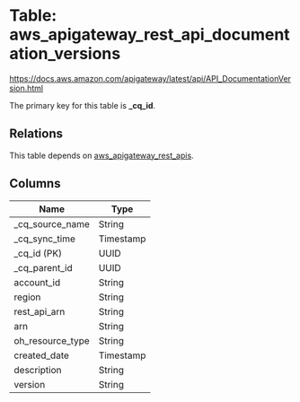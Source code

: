 # Table: aws_apigateway_rest_api_documentation_versions

https://docs.aws.amazon.com/apigateway/latest/api/API_DocumentationVersion.html

The primary key for this table is **_cq_id**.

## Relations
This table depends on [aws_apigateway_rest_apis](aws_apigateway_rest_apis.md).


## Columns
| Name          | Type          |
| ------------- | ------------- |
|_cq_source_name|String|
|_cq_sync_time|Timestamp|
|_cq_id (PK)|UUID|
|_cq_parent_id|UUID|
|account_id|String|
|region|String|
|rest_api_arn|String|
|arn|String|
|oh_resource_type|String|
|created_date|Timestamp|
|description|String|
|version|String|
